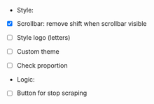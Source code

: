 
* Style:
- [x] Scrollbar: remove shift when scrollbar visible
- [ ] Style logo (letters)
- [ ] Custom theme
- [ ] Check proportion


* Logic:
-[ ] Button for stop scraping


